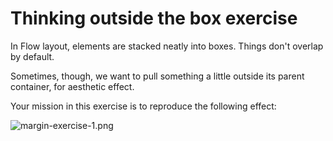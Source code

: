 # Thinking outside the box exercise

In Flow layout, elements are stacked neatly into boxes. Things don't overlap by default.

Sometimes, though, we want to pull something a little outside its parent container, for aesthetic effect.

Your mission in this exercise is to reproduce the following effect:

![margin-exercise-1.png](https://postimg.cc/jWs9zvPq)